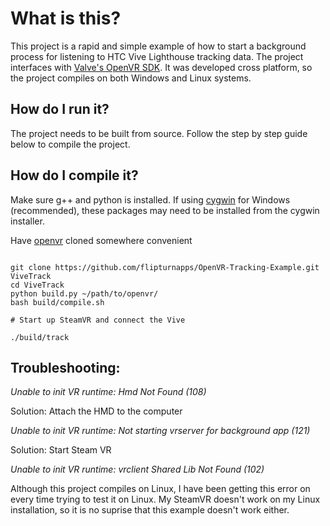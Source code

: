 #  What is this?
This project is a rapid and simple example of how to start a background process for listening to HTC Vive Lighthouse tracking data.  The project interfaces with [Valve's OpenVR SDK](https://github.com/ValveSoftware/openvr).  It was developed cross platform, so the project compiles on both Windows and Linux systems.  

##  How do I run it?
The project needs to be built from source.  Follow the step by step guide below to compile the project.

##  How do I compile it?

Make sure g++ and python is installed. If using [cygwin](https://www.cygwin.com/) for Windows (recommended), these packages may need to be installed from the cygwin installer.  

Have [openvr](https://github.com/ValveSoftware/openvr) cloned somewhere convenient

```shell

git clone https://github.com/flipturnapps/OpenVR-Tracking-Example.git ViveTrack
cd ViveTrack
python build.py ~/path/to/openvr/
bash build/compile.sh

# Start up SteamVR and connect the Vive

./build/track

```


##  Troubleshooting:

*Unable to init VR runtime: Hmd Not Found (108)*

Solution: Attach the HMD to the computer


*Unable to init VR runtime: Not starting vrserver for background app (121)*

Solution: Start Steam VR

*Unable to init VR runtime: vrclient Shared Lib Not Found (102)*

Although this project compiles on Linux, I have been getting this error on every time trying to test it on Linux.  My SteamVR doesn't work on my Linux installation, so it is no suprise that this example doesn't work either.


